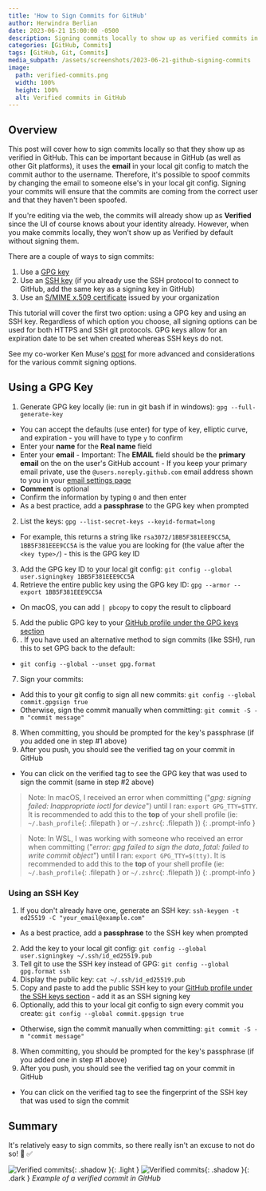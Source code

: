 ```yaml
---
title: 'How to Sign Commits for GitHub'
author: Herwindra Berlian
date: 2023-06-21 15:00:00 -0500
description: Signing commits locally to show up as verified commits in GitHub
categories: [GitHub, Commits]
tags: [GitHub, Git, Commits]
media_subpath: /assets/screenshots/2023-06-21-github-signing-commits
image:
  path: verified-commits.png
  width: 100%
  height: 100%
  alt: Verified commits in GitHub
---
```


## Overview

This post will cover how to sign commits locally so that they show up as verified in GitHub. This can be important because in GitHub (as well as other Git platforms), it uses the **email** in your local git config to match the commit author to the username. Therefore, it's possible to spoof commits by changing the email to someone else's in your local git config. Signing your commits will ensure that the commits are coming from the correct user and that they haven't been spoofed.

If you're editing via the web, the commits will already show up as **Verified** since the UI of course knows about your identity already. However, when you make commits locally, they won't show up as Verified by default without signing them.

There are a couple of ways to sign commits:

1. Use a [GPG key](https://docs.github.com/en/authentication/managing-commit-signature-verification/about-commit-signature-verification#gpg-commit-signature-verification)
2. Use an [SSH key](https://docs.github.com/en/authentication/managing-commit-signature-verification/about-commit-signature-verification#ssh-commit-signature-verification) (if you already use the SSH protocol to connect to GitHub, add the same key as a signing key in GitHub)
3. Use an [S/MIME x.509 certificate](https://docs.github.com/en/authentication/managing-commit-signature-verification/about-commit-signature-verification#smime-commit-signature-verification) issued by your organization

This tutorial will cover the first two option: using a GPG key and using an SSH key. Regardless of which option you choose, all signing options can be used for both HTTPS and SSH git protocols. GPG keys allow for an expiration date to be set when created whereas SSH keys do not. 

See my co-worker Ken Muse's [post](https://www.kenmuse.com/blog/comparing-github-commit-signing-options/) for more advanced and considerations for the various commit signing options.

## Using a GPG Key

1. Generate GPG key locally (ie: run in git bash if in windows): `gpg --full-generate-key`
  - You can accept the defaults (use enter) for type of key, elliptic curve, and expiration - you will have to type `y` to confirm
  - Enter your **name** for the **Real name** field
  - Enter your **email**
        - Important: The **EMAIL** field should be the **primary email** on the on the user's GitHub account 
        - If you keep your primary email private, use the `@users.noreply.github.com` email address shown to you in your [email settings page](https://github.com/settings/emails)
  - **Comment** is optional
  - Confirm the information by typing `O` and then enter
  - As a best practice, add a **passphrase** to the GPG key when prompted
2. List the keys: `gpg --list-secret-keys --keyid-format=long`
  - For example, this returns a string like `rsa3072/1BB5F381EEE9CC5A`, `1BB5F381EEE9CC5A` is the value you are looking for (the value after the `<key type>/`) - this is the GPG key ID
3. Add the GPG key ID to your local git config: `git config --global user.signingkey 1BB5F381EEE9CC5A`
4. Retrieve the entire public key using the GPG key ID: `gpg --armor --export 1BB5F381EEE9CC5A`
  - On macOS, you can add `| pbcopy` to copy the result to clipboard
5. Add the public GPG key to your [GitHub profile under the GPG keys section](https://github.com/settings/keys)
6. . If you have used an alternative method to sign commits (like SSH), run this to set GPG back to the default: 
  - `git config --global --unset gpg.format`
7. Sign your commits: 
  - Add this to your git config to sign all new commits: `git config --global commit.gpgsign true`
  - Otherwise, sign the commit manually when committing: `git commit -S -m "commit message"`
8.  When committing, you should be prompted for the key's passphrase (if you added one in step #1 above)
9.  After you push, you should see the verified tag on your commit in GitHub
  - You can click on the verified tag to see the GPG key that was used to sign the commit (same in step #2 above)

> Note: In macOS, I received an error when committing ("*gpg: signing failed: Inappropriate ioctl for device*") until I ran: `export GPG_TTY=$TTY`. 
> It is recommended to add this to the **top** of your shell profile (ie: `~/.bash_profile`{: .filepath } or `~/.zshrc`{: .filepath })
{: .prompt-info }

> Note: In WSL, I was working with someone who received an error when committing ("*error: gpg failed to sign the data*, *fatal: failed to write commit object*") until I ran: `export GPG_TTY=$(tty)`. 
> It is recommended to add this to the **top** of your shell profile (ie: `~/.bash_profile`{: .filepath } or `~/.zshrc`{: .filepath })
{: .prompt-info }

### Using an SSH Key

1. If you don't already have one, generate an SSH key: `ssh-keygen -t ed25519 -C "your_email@example.com"`
  - As a best practice, add a **passphrase** to the SSH key when prompted
2. Add the key to your local git config: `git config --global user.signingkey ~/.ssh/id_ed25519.pub`
3. Tell git to use the SSH key instead of GPG: `git config --global gpg.format ssh`
5. Display the public key: `cat ~/.ssh/id_ed25519.pub`
6. Copy and paste to add the public SSH key to your [GitHub profile under the SSH keys section](https://github.com/settings/keys) - add it as an SSH signing key
7. Optionally, add this to your local git config to sign every commit you create: `git config --global commit.gpgsign true`
  - Otherwise, sign the commit manually when committing: `git commit -S -m "commit message"`
8. When committing, you should be prompted for the key's passphrase (if you added one in step #1 above)
9. After you push, you should see the verified tag on your commit in GitHub
  - You can click on the verified tag to see the fingerprint of the SSH key that was used to sign the commit

## Summary

It's relatively easy to sign commits, so there really isn't an excuse to not do so! 🔐 ✅

![Verified commits](verified-commits.png){: .shadow }{: .light }
![Verified commits](verified-commits-dark-mode.png){: .shadow }{: .dark }
_Example of a verified commit in GitHub_
